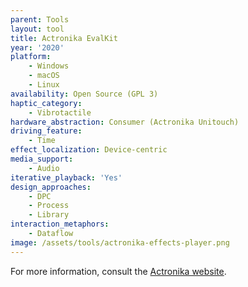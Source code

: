 ```yaml
---
parent: Tools
layout: tool
title: Actronika EvalKit
year: '2020'
platform:
    - Windows
    - macOS
    - Linux
availability: Open Source (GPL 3)
haptic_category:
    - Vibrotactile
hardware_abstraction: Consumer (Actronika Unitouch)
driving_feature:
    - Time
effect_localization: Device-centric
media_support:
    - Audio
iterative_playback: 'Yes'
design_approaches:
    - DPC
    - Process
    - Library
interaction_metaphors:
    - Dataflow
image: /assets/tools/actronika-effects-player.png
---
```

For more information, consult the [Actronika website](https://www.actronika.com/).
